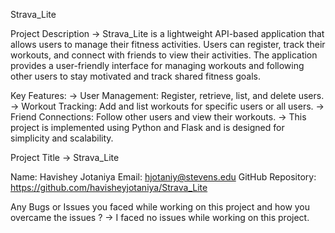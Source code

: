 Strava_Lite

Project Description
-> Strava_Lite is a lightweight API-based application that allows users to manage their fitness activities. Users can register, track their workouts, and connect with friends to view their activities. The application provides a user-friendly interface for managing workouts and following other users to stay motivated and track shared fitness goals.

Key Features:
-> User Management: Register, retrieve, list, and delete users.
-> Workout Tracking: Add and list workouts for specific users or all users.
-> Friend Connections: Follow other users and view their workouts.
-> This project is implemented using Python and Flask and is designed for simplicity and scalability.

Project Title
-> Strava_Lite

Name: Havishey Jotaniya
Email: hjotaniy@stevens.edu
GitHub Repository: https://github.com/havisheyjotaniya/Strava_Lite

Any Bugs or Issues you faced while working on this project and how you overcame the issues ?
-> I faced no issues while working on this project.